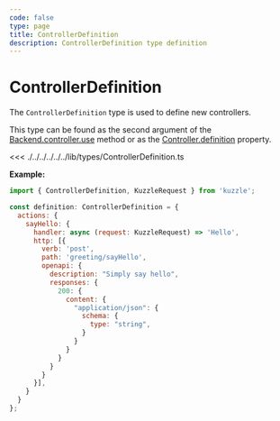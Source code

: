 ```yaml
---
code: false
type: page
title: ControllerDefinition
description: ControllerDefinition type definition
---
```


# ControllerDefinition

<SinceBadge version="2.8.0" />

The `ControllerDefinition` type is used to define new controllers.

This type can be found as the second argument of the [Backend.controller.use](/core/2/framework/classes/backend-controller/use) method or as the [Controller.definition](/core/2/framework/abstract-classes/controller/properties) property.

<<< ./../../../../../lib/types/ControllerDefinition.ts

**Example:**

```js
import { ControllerDefinition, KuzzleRequest } from 'kuzzle';

const definition: ControllerDefinition = {
  actions: {
    sayHello: {
      handler: async (request: KuzzleRequest) => 'Hello',
      http: [{
        verb: 'post',
        path: 'greeting/sayHello',
        openapi: {
          description: "Simply say hello",
          responses: {
            200: {
              content: {
                "application/json": {
                  schema: {
                    type: "string",
                  }
                }
              }
            }
          }
        }
      }],
    }
  }
};
```
